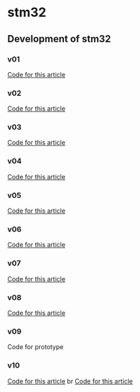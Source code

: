 # stm32
## Development of stm32
### v01
[Code for this article](https://qiita.com/mitazet/items/59f953ecfaadd3092e08)
### v02
[Code for this article](https://qiita.com/mitazet/items/002e103380ee318c6ee2)
### v03
[Code for this article](https://qiita.com/mitazet/items/02f47f4c1162d0286efd)
### v04
[Code for this article](https://qiita.com/mitazet/items/2a264176dfad55dd009e)
### v05
[Code for this article](https://qiita.com/mitazet/items/9e333404505f47600ca7)
### v06
[Code for this article](https://qiita.com/mitazet/items/90d43aa54eed28ac7477)
### v07
[Code for this article](https://qiita.com/mitazet/items/211f9dfb63f4e358cf83)
### v08
[Code for this article](https://qiita.com/mitazet/items/af6f985238032ffd074b)
### v09
Code for prototype
### v10
[Code for this article](https://qiita.com/mitazet/items/67977385f501cd81e5d1) br
[Code for this article](https://qiita.com/mitazet/items/2aeb0f08c1dc97277815)
